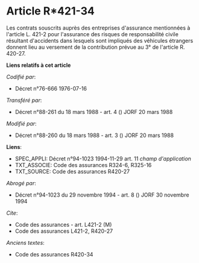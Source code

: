 # Article R*421-34

Les contrats souscrits auprès des entreprises d'assurance mentionnées à l'article L. 421-2 pour l'assurance des risques de
responsabilité civile résultant d'accidents dans lesquels sont impliqués des véhicules étrangers donnent lieu au versement de
la contribution prévue au 3° de l'article R. 420-27.

**Liens relatifs à cet article**

_Codifié par_:

  - Décret n°76-666 1976-07-16

_Transféré par_:

  - Décret n°88-261 du 18 mars 1988 - art. 4 () JORF 20 mars 1988

_Modifié par_:

  - Décret n°88-260 du 18 mars 1988 - art. 3 () JORF 20 mars 1988

**Liens**:

  - SPEC_APPLI: Décret n°94-1023 1994-11-29 art. 11 *champ d'application*
  - TXT_ASSOCIE: Code des assurances R324-6, R325-16
  - TXT_SOURCE: Code des assurances R420-27

_Abrogé par_:

  - Décret n°94-1023 du 29 novembre 1994 - art. 8 () JORF 30 novembre 1994

_Cite_:

  - Code des assurances - art. L421-2 (M)
  - Code des assurances L421-2, R420-27

_Anciens textes_:

  - Code des assurances R420-34
